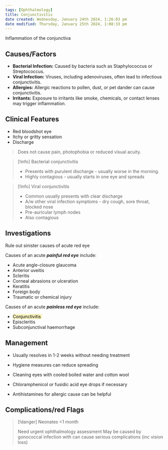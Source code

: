 ```yaml
---
tags: [Ophthalmology]
title: Conjunctivitis
date created: Wednesday, January 24th 2024, 1:26:03 pm
date modified: Thursday, January 25th 2024, 1:08:33 pm
---
```

Inflammation of the conjunctiva

## Causes/Factors

- **Bacterial Infection:** Caused by bacteria such as Staphylococcus or Streptococcus.
- **Viral Infection:** Viruses, including adenoviruses, often lead to infectious conjunctivitis.
- **Allergies:** Allergic reactions to pollen, dust, or pet dander can cause conjunctivitis.
- **Irritants:** Exposure to irritants like smoke, chemicals, or contact lenses may trigger inflammation.

## Clinical Features

- Red bloodshot eye
- Itchy or gritty sensation
- Discharge

> Does not cause pain, photophobia or reduced visual acuity. 

> [!info] Bacterial conjunctivitis
>  
> - Presents with purulent discharge - usually worse in the morning. 
> - Highly contagious - usually starts in one eye and spreads

> [!info] Viral conjunctivitis
> 
> - Common usually presents with clear discharge
> - A/w other viral infection symptoms - dry cough, sore throat, blocked nose
> - Pre-auricular lymph nodes
> - Also contagious 

## Investigations

Rule out sinister causes of acute red eye

Causes of an acute **_painful red eye_** include:

- Acute angle-closure glaucoma
- Anterior uveitis
- Scleritis
- Corneal abrasions or ulceration
- Keratitis
- Foreign body
- Traumatic or chemical injury

Causes of an acute **_painless red eye_** include:

- <mark style="background: #FFF3A3A6;">Conjunctivitis </mark>
- Episcleritis
- Subconjunctival haemorrhage
## Management

- Usually resolves in 1-2 weeks without needing treatment 
- Hygiene measures can reduce spreading
- Cleaning eyes with cooled boiled water and cotton wool

- Chloramphenicol or fusidic acid eye drops if necessary 
- Antihistamines for allergic cause can be helpful 

## Complications/red Flags

> [!danger] Neonates <1 month
>
> Need urgent ophthalmology assessment
> May be caused by gonococcal infection with can cause serious complications (inc vision loss)